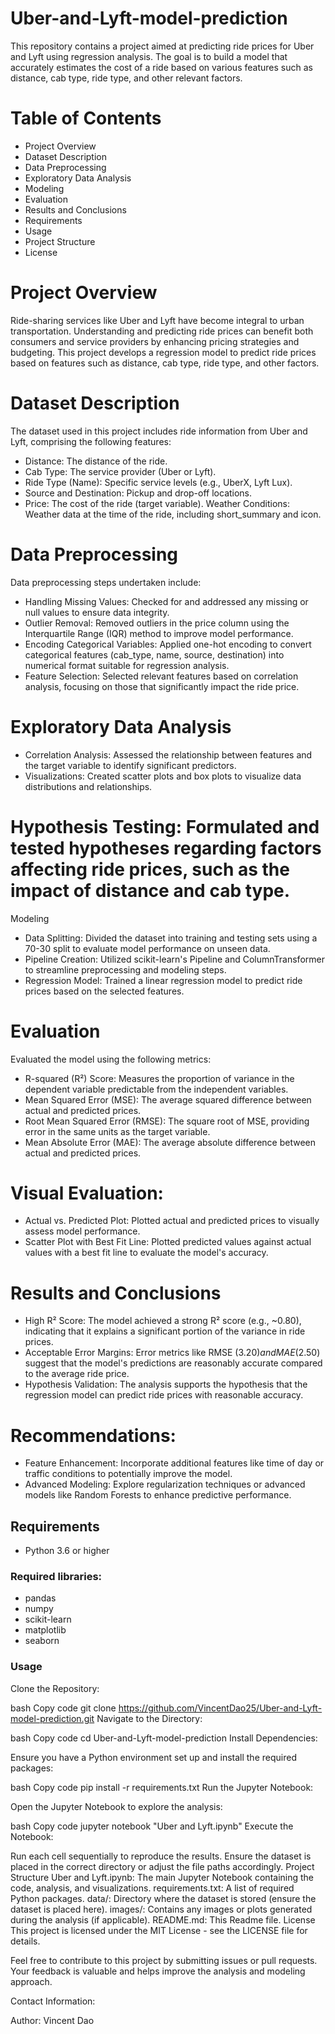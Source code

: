 # Uber-and-Lyft-model-prediction

This repository contains a project aimed at predicting ride prices for Uber and Lyft using regression analysis. The goal is to build a model that accurately estimates the cost of a ride based on various features such as distance, cab type, ride type, and other relevant factors.

# Table of Contents
- Project Overview
- Dataset Description
- Data Preprocessing
- Exploratory Data Analysis
- Modeling
- Evaluation
- Results and Conclusions
- Requirements
- Usage
- Project Structure
- License

  
# Project Overview
Ride-sharing services like Uber and Lyft have become integral to urban transportation. Understanding and predicting ride prices can benefit both consumers and service providers by enhancing pricing strategies and budgeting. This project develops a regression model to predict ride prices based on features such as distance, cab type, ride type, and other factors.

# Dataset Description
The dataset used in this project includes ride information from Uber and Lyft, comprising the following features:

- Distance: The distance of the ride.
- Cab Type: The service provider (Uber or Lyft).
- Ride Type (Name): Specific service levels (e.g., UberX, Lyft Lux).
- Source and Destination: Pickup and drop-off locations.
- Price: The cost of the ride (target variable).
Weather Conditions: Weather data at the time of the ride, including short_summary and icon.

# Data Preprocessing
Data preprocessing steps undertaken include:

- Handling Missing Values: Checked for and addressed any missing or null values to ensure data integrity.
- Outlier Removal: Removed outliers in the price column using the Interquartile Range (IQR) method to improve model performance.
- Encoding Categorical Variables: Applied one-hot encoding to convert categorical features (cab_type, name, source, destination) into numerical format suitable for regression analysis.
- Feature Selection: Selected relevant features based on correlation analysis, focusing on those that significantly impact the ride price.

# Exploratory Data Analysis
- Correlation Analysis: Assessed the relationship between features and the target variable to identify significant predictors.
- Visualizations: Created scatter plots and box plots to visualize data distributions and relationships.

# Hypothesis Testing: Formulated and tested hypotheses regarding factors affecting ride prices, such as the impact of distance and cab type.
Modeling
- Data Splitting: Divided the dataset into training and testing sets using a 70-30 split to evaluate model performance on unseen data.
- Pipeline Creation: Utilized scikit-learn's Pipeline and ColumnTransformer to streamline preprocessing and modeling steps.
- Regression Model: Trained a linear regression model to predict ride prices based on the selected features.

# Evaluation

Evaluated the model using the following metrics:

- R-squared (R²) Score: Measures the proportion of variance in the dependent variable predictable from the independent variables.
- Mean Squared Error (MSE): The average squared difference between actual and predicted prices.
- Root Mean Squared Error (RMSE): The square root of MSE, providing error in the same units as the target variable.
- Mean Absolute Error (MAE): The average absolute difference between actual and predicted prices.

# Visual Evaluation:

- Actual vs. Predicted Plot: Plotted actual and predicted prices to visually assess model performance.
- Scatter Plot with Best Fit Line: Plotted predicted values against actual values with a best fit line to evaluate the model's accuracy.

# Results and Conclusions
- High R² Score: The model achieved a strong R² score (e.g., ~0.80), indicating that it explains a significant portion of the variance in ride prices.
- Acceptable Error Margins: Error metrics like RMSE ($3.20) and MAE ($2.50) suggest that the model's predictions are reasonably accurate compared to the average ride price.
- Hypothesis Validation: The analysis supports the hypothesis that the regression model can predict ride prices with reasonable accuracy.

# Recommendations:
- Feature Enhancement: Incorporate additional features like time of day or traffic conditions to potentially improve the model.
- Advanced Modeling: Explore regularization techniques or advanced models like Random Forests to enhance predictive performance.

## Requirements
- Python 3.6 or higher

### Required libraries:

- pandas
- numpy
- scikit-learn
- matplotlib
- seaborn

### Usage

Clone the Repository:

bash
Copy code
git clone https://github.com/VincentDao25/Uber-and-Lyft-model-prediction.git
Navigate to the Directory:

bash
Copy code
cd Uber-and-Lyft-model-prediction
Install Dependencies:

Ensure you have a Python environment set up and install the required packages:

bash
Copy code
pip install -r requirements.txt
Run the Jupyter Notebook:

Open the Jupyter Notebook to explore the analysis:

bash
Copy code
jupyter notebook "Uber and Lyft.ipynb"
Execute the Notebook:

Run each cell sequentially to reproduce the results.
Ensure the dataset is placed in the correct directory or adjust the file paths accordingly.
Project Structure
Uber and Lyft.ipynb: The main Jupyter Notebook containing the code, analysis, and visualizations.
requirements.txt: A list of required Python packages.
data/: Directory where the dataset is stored (ensure the dataset is placed here).
images/: Contains any images or plots generated during the analysis (if applicable).
README.md: This Readme file.
License
This project is licensed under the MIT License - see the LICENSE file for details.

Feel free to contribute to this project by submitting issues or pull requests. Your feedback is valuable and helps improve the analysis and modeling approach.

Contact Information:

Author: Vincent Dao
